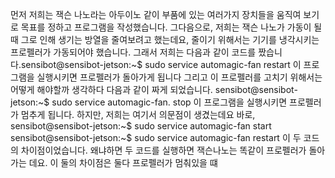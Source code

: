 먼저 저희는 잭슨 나노라는 아두이노 같이 부품에 있는 여러가지 장치들을 움직여 보기로 목표를 정하고 프로그램을 작성했습니다.
그다음으로, 저희는 잭슨 나노가 가동이 될때 그로 인해 생기는 방열을 줄여보려고 했는데요, 줄이기 위해서는 기기를 냉각시키는 프로펠러가 가동되어야 했습니다. 그래서 저희는 다음과 같이 코드를 짰습니다.sensibot@sensibot-jetson:~$ sudo service automagic-fan restart
이 프로그램을 실행시키면 프로펠러가 돌아가게 됩니다
그리고 이 프로펠러를 고치기 위해서는 어떻게 해야할까 생각하다 다음과 같이 짜게 되었습니다. 
sensibot@sensibot-jetson:~$ sudo service automagic-fan. stop
이 프로그램을 실행시키면 프로펠러가 멈추게 됩니다.
하지만, 저희는 여기서 의문점이 생겼는데요 바로,
sensibot@sensibot-jetson:~$ sudo service automagic-fan start
sensibot@sensibot-jetson:~$ sudo service automagic-fan restart
이 두 코드의 차이점이었습니다. 왜냐하면 두 코드를 실행하면 잭슨나노는 똑같이 프로펠러가 돌아가는 데요.
이 둘의 차이점은 둘다 프로펠러가 멈춰있을 떄
